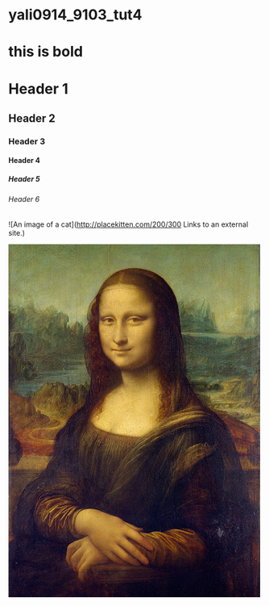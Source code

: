 # yali0914_9103_tut4


# this is bold


# Header 1
## Header 2
### Header 3
#### Header 4
##### Header 5
###### Header 6

![An image of a cat](http://placekitten.com/200/300
Links to an external site.)

![the mona lisa](assets/Mona_Lisa_by_Leonardo_da_Vinci_500_x_700.jpg)
